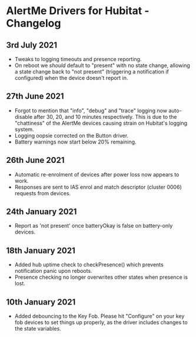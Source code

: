 # AlertMe Drivers for Hubitat - Changelog

## 3rd July 2021

- Tweaks to logging timeouts and presence reporting.
- On reboot we _should_ default to "present" with no state change, allowing a state change back to "not present" (triggering a notification if configured) when the device doesn't report in.

## 27th June 2021

- Forgot to mention that "info", "debug" and "trace" logging now auto-disable after 30, 20, and 10 minutes respectively. This is due to the "chattiness" of the AlertMe devices causing strain on Hubitat's logging system.
- Logging oopsie corrected on the Button driver.
- Battery warnings now start below 20% remaining.

## 26th June 2021

- Automatic re-enrolment of devices after power loss now appears to work.
- Responses are sent to IAS enrol and match descriptor (cluster 0006) requests from devices. 

## 24th January 2021

- Report as 'not present' once batteryOkay is false on battery-only devices.

## 18th January 2021

- Added hub uptime check to checkPresence() which prevents notification panic upon reboots.
- Presence checking no longer overwrites other states when presence is lost.

## 10th January 2021

- Added debouncing to the Key Fob. Please hit "Configure" on your key fob devices to set things up properly, as the driver includes changes to the state variables.